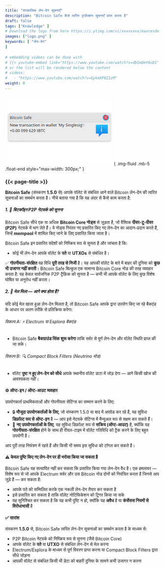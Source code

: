 ```yaml
---
title: "तात्कालिक लेन-देन सूचनाएँ"
description: "Bitcoin Safe कैसे त्वरित ट्रांज़ैक्शन सूचनाएँ प्राप्त करता है"
draft: false
tags: ["Knowledge" ]
# Download the logo from here https://i.ytimg.com/vi/xxxxxxxx/maxresdefault.jpg
images: ["logo.png" ]
keywords: [ "लेन-देन"
]

# embedding videos can be done with 
# {{< youtube-embed link="https://www.youtube.com/watch?v=dbSmQmt0uDI" >}}
# or the list will be rendered below the content
# videos:
#   - "https://www.youtube.com/watch?v=GykmXP6Z1zM"
weight: 0
---
```




![](logo.png)
{ .img-fluid .mb-5 .float-end style="max-width: 300px;" }


### {{< page-title >}}  
 
  


**Bitcoin Safe** (संस्करण **1.5.0** से) आपके वॉलेट से संबंधित आने वाले Bitcoin लेन-देन की त्वरित सूचनाओं का समर्थन करता है। नीचे बताया गया है कि यह अंदर से कैसे काम करता है:




##### 1. 📡 बिटकॉइन P2P नेटवर्क को सुनना

Bitcoin Safe सीधे एक या अधिक **Bitcoin Core नोड्स** से जुड़ता है, जो वैश्विक **पीयर-टू-पीयर (P2P)** नेटवर्क में भाग लेते हैं। ये नोड्स निरंतर नए प्रसारित किए गए लेन-देन का आदान-प्रदान करते हैं, जिन्हें **mempool** में शामिल किए जाने के लिए प्रसारित किया जाता है।

Bitcoin Safe इन प्रसारित संदेशों को निष्क्रिय रूप से सुनता है और जांचता है कि:

* कोई भी लेन-देन आपके वॉलेट के **पते** या **UTXOs** से संबंधित है।

✅ **गोपनीयता-संरक्षित**
यह विधि **पूरी तरह से निजी** है। यह आपकी वॉलेट के बारे में बाहर की दुनिया को **कुछ भी उजागर नहीं करती**।
Bitcoin Safe बिल्कुल एक सामान्य Bitcoin Core नोड की तरह व्यवहार करता है: यह केवल सार्वजनिक P2P ट्रैफ़िक को सुनता है — कभी भी आपके वॉलेट के लिए कुछ विशेष घोषित या अनुरोध नहीं करता।



##### 2. 🧠 मेल मिला — आगे क्या होता है?

यदि कोई मेल खाता हुआ लेन-देन मिलता है, तो Bitcoin Safe आपके द्वारा उपयोग किए जा रहे बैकएंड के आधार पर अलग तरीके से प्रतिक्रिया करेगा:

###### विकल्प A: ⚡ Electrum या Esplora बैकएंड

* Bitcoin Safe **बैकग्राउंड सिंक शुरू करेगा** ताकि सर्वर से पूर्ण लेन-देन और वॉलेट स्थिति प्राप्त की जा सके।

###### विकल्प B: 🔍 Compact Block Filters (Neutrino मोड)

* वॉलेट **पुष्ट न हुए लेन-देन को सीधे** आपके स्थानीय वॉलेट डाटा में जोड़ देगा — आगे किसी खोज की आवश्यकता नहीं।


#### ⚙️ ऑप्ट-इन / ऑप्ट-आउट व्यवहार

उपयोगकर्ता प्राथमिकताओं और गोपनीयता सेटिंग्स का सम्मान करने के लिए:

* 🔒 **मौजूदा उपयोगकर्ताओं के लिए**, जो संस्करण 1.5.0 या बाद में अपग्रेड कर रहे हैं, यह सुविधा **डिफ़ॉल्ट रूप से ऑप्ट-इन** है — आप इसे नेटवर्क सेटिंग्स में मैन्युअल रूप से सक्षम कर सकते हैं।
* 🚀 **नए उपयोगकर्ताओं के लिए**, यह सुविधा डिफ़ॉल्ट रूप से **सक्रिय (ऑप्ट-आउट)** है, क्योंकि यह **गोपनीयता-संरक्षित** होने के साथ ही रीयल-टाइम में वॉलेट गतिविधि को ट्रैक करने के लिए बहुत उपयोगी है।

आप पूरी तरह नियंत्रण में रहते हैं और किसी भी समय इस सुविधा को टॉगल कर सकते हैं।
 
 


#### ⚠️ केवल पुष्टि किए गए लेन-देन पर ही भरोसा किया जा सकता है

Bitcoin Safe यह सत्यापित नहीं कर सकता कि प्रसारित किया गया लेन-देन वैध है। एक हमलावर — विशेष रूप से जो आपके Electrum सर्वर और उस Bitcoin नोड दोनों को नियंत्रित करता है जिनसे आप जुड़े हैं — कर सकता है:

* आपके पते को सम्मिलित करके एक नकली लेन-देन तैयार कर सकता है
* इसे प्रसारित कर सकता है ताकि वॉलेट नोटिफिकेशन को ट्रिगर किया जा सके
* यह सुनिश्चित कर सकता है कि यह कभी पुष्टि न हो, क्योंकि यह **अवैध** है या **कंसेंसस नियमों से विरोधाभासी** है


  


#### ✅ सारांश

संस्करण **1.5.0** से, Bitcoin Safe त्वरित लेन-देन सूचनाओं का समर्थन करता है के माध्यम से:

* P2P Bitcoin नेटवर्क को निष्क्रिय रूप से सुनना (जैसे Bitcoin Core)
* आपके वॉलेट के **पते** या **UTXO** से संबंधित लेन-देन से मेल करना
* Electrum/Esplora के माध्यम से पूर्ण विवरण प्राप्त करना या Compact Block Filters द्वारा सीधे जोड़ना
* आपकी वॉलेट से संबंधित किसी भी डेटा को बाहरी दुनिया के सामने कभी उजागर न करना